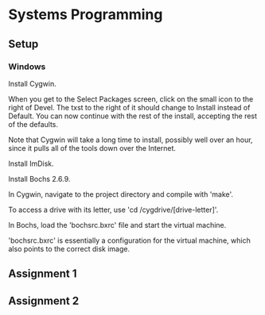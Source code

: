 # Systems Programming

## Setup
### Windows

Install Cygwin.

When you get to the Select Packages screen, click on the small icon to the right of Devel. The txst to the right of it should change to Install instead of Default. You can now continue with the rest of the install, accepting the rest of the defaults.

Note that Cygwin will take a long time to install, possibly well over an hour, since it pulls all of the tools down over the Internet.

Install ImDisk.

Install Bochs 2.6.9.

In Cygwin, navigate to the project directory and compile with 'make'.

To access a drive with its letter, use 'cd /cygdrive/[drive-letter]'.

In Bochs, load the 'bochsrc.bxrc' file and start the virtual machine.

'bochsrc.bxrc' is essentially a configuration for the virtual machine, which also points to the correct disk image.

## Assignment 1



## Assignment 2
